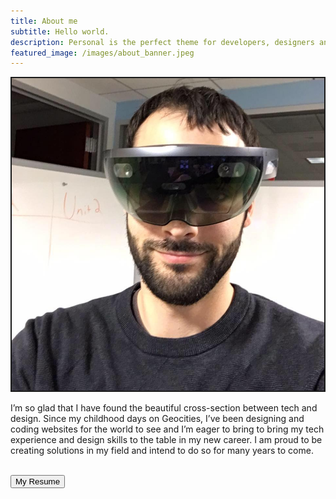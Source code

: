```yaml
---
title: About me
subtitle: Hello world.
description: Personal is the perfect theme for developers, designers and other creatives.
featured_image: /images/about_banner.jpeg
---
```


<img src="/images/about_pic.jpg" style="max-width: 500px; border-style: solid; border-width: 2px;"/>

I’m so glad that I have found the beautiful cross-section between tech and design. Since my childhood days on Geocities, I’ve been designing and coding websites for the world to see and I’m eager to bring to bring my tech experience and design skills to the table in my new career. I am proud to be creating solutions in my field and intend to do so for many years to come.

<br>
<button onclick="window.location.href = '/documents/joshua_abrams_resume.pdf';" class="button button--large--centered">My Resume</button>
<br>